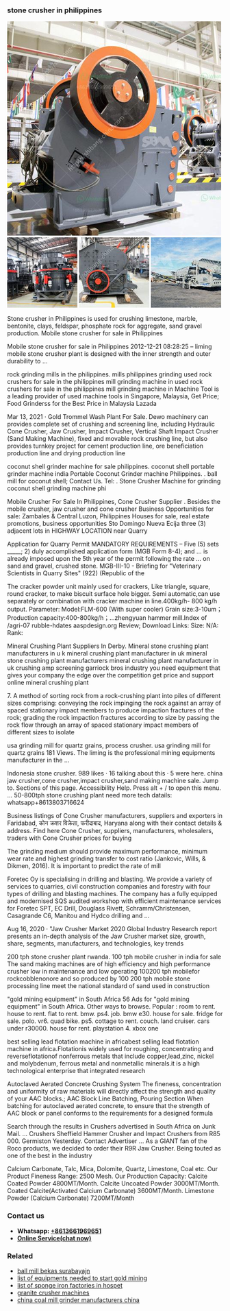 <h3>stone crusher in philippines</h3><img src='1708498387.jpg' alt=''><p>Stone crusher in Philippines is used for crushing limestone, marble, bentonite, clays, feldspar, phosphate rock for aggregate, sand gravel production. Mobile stone crusher for sale in Philippines</p><p>Mobile stone crusher for sale in Philippines 2012-12-21 08:28:25 – liming mobile stone crusher plant is designed with the inner strength and outer durability to …</p><p>rock grinding mills in the philippines. mills philippines grinding used rock crushers for sale in the philippines mill grinding machine in used rock crushers for sale in the philippines mill grinding machine in Machine Tool is a leading provider of used machine tools in Singapore, Malaysia, Get Price; Food Grinderss for the Best Price in Malaysia Lazada</p><p>Mar 13, 2021 · Gold Trommel Wash Plant For Sale. Dewo machinery can provides complete set of crushing and screening line, including Hydraulic Cone Crusher, Jaw Crusher, Impact Crusher, Vertical Shaft Impact Crusher (Sand Making Machine), fixed and movable rock crushing line, but also provides turnkey project for cement production line, ore beneficiation production line and drying production line</p><p>coconut shell grinder machine for sale philippines. coconut shell portable grinder machine india Portable Coconut Grinder machine Philippines. . ball mill for coconut shell; Contact Us. Tel: . Stone Crusher Machine for grinding coconut shell grinding machine phi</p><p>Mobile Crusher For Sale In Philippines, Cone Crusher Supplier . Besides the mobile crusher, jaw crusher and cone crusher Business Opportunities for sale: Zambales & Central Luzon, Philippines Houses for sale, real estate promotions, business opportunities Sto Domingo Nueva Ecija three (3) adjacent lots in HIGHWAY LOCATION near Quarry</p><p>Application for Quarry Permit MANDATORY REQUIREMENTS – Five (5) sets _____; 2) duly accomplished application form (MGB Form 8-4); and ... is already imposed upon the 5th year of the permit following the rate ... on sand and gravel, crushed stone. MGB-III-10 - Briefing for "Veterinary Scientists in Quarry Sites" (922) (Republic of the</p><p>The cracker powder unit mainly used for crackers, Like triangle, square, round cracker, to make biscuit surface hole bigger. Semi automatic,can use separately or combination with cracker machine in line.400kg/h- 800 kg/h output. Parameter: Model:FLM-600 (With super cooler) Grain size:3-10um；Production capacity:400-800kg/h；...zhengyuan hammer mill.Index of /agri-07 rubble-hdates aaspdesign.org Review; Download Links: Size: N/A: Rank:</p><p>Mineral Crushing Plant Suppliers In Derby. Mineral stone crushing plant manufacturers in u k mineral crushing plant manufacturer in uk mineral stone crushing plant manufacturers mineral crushing plant manufacturer in uk crushing amp screening garriock bros industry you need equipment that gives your company the edge over the competition get price and support online mineral crushing plant</p><p>7. A method of sorting rock from a rock-crushing plant into piles of different sizes comprising: conveying the rock impinging the rock against an array of spaced stationary impact members to produce impaction fractures of the rock; grading the rock impaction fractures according to size by passing the rock flow through an array of spaced stationary impact members of different sizes to isolate</p><p>usa grinding mill for quartz grains, process crusher. usa grinding mill for quartz grains 181 Views. The liming is the professional mining equipments manufacturer in the …</p><p>Indonesia stone crusher. 989 likes · 16 talking about this · 5 were here. china jaw crusher,cone crusher,impact crusher,sand making machine sale. Jump to. Sections of this page. Accessibility Help. Press alt + / to open this menu. ... 50-800tph stone crushing plant need more tech datails: whatsapp+8613803716624</p><p>Business listings of Cone Crusher manufacturers, suppliers and exporters in Faridabad, कोन क्रशर विक्रेता, फरीदाबाद, Haryana along with their contact details & address. Find here Cone Crusher, suppliers, manufacturers, wholesalers, traders with Cone Crusher prices for buying</p><p>The grinding medium should provide maximum performance, minimum wear rate and highest grinding transfer to cost ratio (Jankovic, Wills, & Dikmen, 2016). It is important to predict the rate of mill</p><p>Foretec Oy is specialising in drilling and blasting. We provide a variety of services to quarries, civil construction companies and forestry with four types of drilling and blasting machines. The company has a fully equipped and modernised SQS audited workshop with efficient maintenance services for Foretec SPT, EC Drill, Douglass Rivett, Schramm/Christensen, Casagrande C6, Manitou and Hydco drilling and …</p><p>Aug 16, 2020 · "Jaw Crusher Market 2020 Global Industry Research report presents an in-depth analysis of the Jaw Crusher market size, growth, share, segments, manufacturers, and technologies, key trends</p><p>200 tph stone crusher plant rwanda. 100 tph mobile crusher in india for sale The sand making machines are of high efficiency and high performance crusher low in maintenance and low operating 100200 tph mobilefor rockcobblenonore and so produced by 100 200 tph mobile stone processing line meet the national standard of sand used in construction</p><p>"gold mining equipment" in South Africa 56 Ads for "gold mining equipment" in South Africa. Other ways to browse. Popular : room to rent. house to rent. flat to rent. bmw. ps4. job. bmw e30. house for sale. fridge for sale. polo. vr6. quad bike. ps5. cottage to rent. couch. land cruiser. cars under r30000. house for rent. playstation 4. xbox one</p><p>best selling lead flotation machine in africabest selling lead flotation machine in africa.Flotationis widely used for roughing, concentrating and reverseflotationof nonferrous metals that include copper,lead,zinc, nickel and molybdenum, ferrous metal and nonmetallic minerals.it is a high technological enterprise that integrated research</p><p>Autoclaved Aerated Concrete Crushing System The fineness, concentration and uniformity of raw materials will directly affect the strength and quality of your AAC blocks.; AAC Block Line Batching, Pouring Section When batching for autoclaved aerated concrete, to ensure that the strength of AAC block or panel conforms to the requirements for a designed formula</p><p>Search through the results in Crushers advertised in South Africa on Junk Mail. ... Crushers Sheffield Hammer Crusher and Impact Crushers from R85 000. Germiston Yesterday. Contact Advertiser ... As a GIANT fan of the Roco products, we decided to order their R9R Jaw Crusher. Being touted as one of the best in the industry</p><p>Calcium Carbonate, Talc, Mica, Dolomite, Quartz, Limestone, Coal etc. Our Product Fineness Range: 2500 Mesh. Our Production Capacity: Calcite Coated Powder 4800MT/Month. Calcite Uncoated Powder 3000MT/Month. Coated Calcite(Activated Calcium Carbonate) 3600MT/Month. Limestone Powder (Calcium Carbonate) 7200MT/Month</p><h3>Contact us</h3><ul><li><strong>Whatsapp:&nbsp;<a href="https://wa.me/8613661969651">+8613661969651</a></strong></li><li><a href="https://swt.shibang-china.com/?git&amp;zhl&amp;stone crusher in philippines"><strong>Online Service(chat now)</strong></a></li></ul><h3>Related</h3><ul><li><a href='ball mill bekas surabayajn.md'>ball mill bekas surabayajn</a></li><li><a href='list of equipments needed to start gold mining.md'>list of equipments needed to start gold mining</a></li><li><a href='list of sponge iron factories in hospet.md'>list of sponge iron factories in hospet</a></li><li><a href='granite crusher machines.md'>granite crusher machines</a></li><li><a href='china coal mill grinder manufacturers china.md'>china coal mill grinder manufacturers china</a></li></ul>